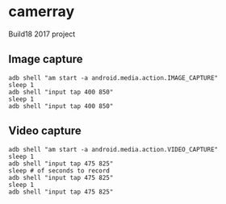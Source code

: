 # camerray
Build18 2017 project

## Image capture
```
adb shell "am start -a android.media.action.IMAGE_CAPTURE"
sleep 1
adb shell "input tap 400 850"
sleep 1
adb shell "input tap 400 850"
```

## Video capture
```
adb shell "am start -a android.media.action.VIDEO_CAPTURE"
sleep 1
adb shell "input tap 475 825"
sleep # of seconds to record
adb shell "input tap 475 825"
sleep 1
adb shell "input tap 475 825"
```
